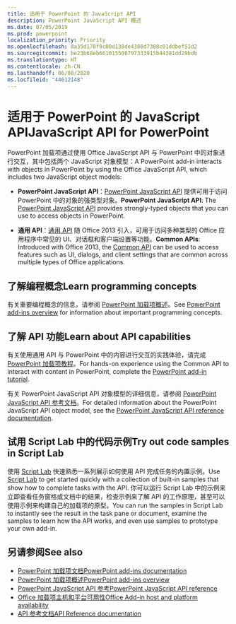 ```yaml
---
title: 适用于 PowerPoint 的 JavaScript API
description: PowerPoint JavaScript API 概述
ms.date: 07/05/2019
ms.prod: powerpoint
localization_priority: Priority
ms.openlocfilehash: 8a35d178f9c00d138de4386d7308c01ddbef51d2
ms.sourcegitcommit: be23b68eb661015508797333915b44381dd29bdb
ms.translationtype: HT
ms.contentlocale: zh-CN
ms.lasthandoff: 06/08/2020
ms.locfileid: "44612148"
---
```

# <a name="javascript-api-for-powerpoint"></a><span data-ttu-id="3d02c-103">适用于 PowerPoint 的 JavaScript API</span><span class="sxs-lookup"><span data-stu-id="3d02c-103">JavaScript API for PowerPoint</span></span>

<span data-ttu-id="3d02c-104">PowerPoint 加载项通过使用 Office JavaScript API 与 PowerPoint 中的对象进行交互，其中包括两个 JavaScript 对象模型：</span><span class="sxs-lookup"><span data-stu-id="3d02c-104">A PowerPoint add-in interacts with objects in PowerPoint by using the Office JavaScript API, which includes two JavaScript object models:</span></span>

* <span data-ttu-id="3d02c-105">**PowerPoint JavaScript API**：[PowerPoint JavaScript API](/javascript/api/powerpoint) 提供可用于访问 PowerPoint 中的对象的强类型对象。</span><span class="sxs-lookup"><span data-stu-id="3d02c-105">**PowerPoint JavaScript API**: The [PowerPoint JavaScript API](/javascript/api/powerpoint) provides strongly-typed objects that you can use to access objects in PowerPoint.</span></span>

* <span data-ttu-id="3d02c-106">**通用 API**：[通用 API](/javascript/api/office) 随 Office 2013 引入，可用于访问多种类型的 Office 应用程序中常见的 UI、对话框和客户端设置等功能。</span><span class="sxs-lookup"><span data-stu-id="3d02c-106">**Common APIs**: Introduced with Office 2013, the [Common API](/javascript/api/office) can be used to access features such as UI, dialogs, and client settings that are common across multiple types of Office applications.</span></span>

## <a name="learn-programming-concepts"></a><span data-ttu-id="3d02c-107">了解编程概念</span><span class="sxs-lookup"><span data-stu-id="3d02c-107">Learn programming concepts</span></span>

<span data-ttu-id="3d02c-108">有关重要编程概念的信息，请参阅 [PowerPoint 加载项概述](../../powerpoint/powerpoint-add-ins.md)。</span><span class="sxs-lookup"><span data-stu-id="3d02c-108">See [PowerPoint add-ins overview](../../powerpoint/powerpoint-add-ins.md) for information about important programming concepts.</span></span>

## <a name="learn-about-api-capabilities"></a><span data-ttu-id="3d02c-109">了解 API 功能</span><span class="sxs-lookup"><span data-stu-id="3d02c-109">Learn about API capabilities</span></span>

<span data-ttu-id="3d02c-110">有关使用通用 API 与 PowerPoint 中的内容进行交互的实践体验，请完成 [PowerPoint 加载项教程](../../tutorials/powerpoint-tutorial.md)。</span><span class="sxs-lookup"><span data-stu-id="3d02c-110">For hands-on experience using the Common API to interact with content in PowerPoint, complete the [PowerPoint add-in tutorial](../../tutorials/powerpoint-tutorial.md).</span></span>

<span data-ttu-id="3d02c-111">有关 PowerPoint JavaScript API 对象模型的详细信息，请参阅 [PowerPoint JavaScript API 参考文档](/javascript/api/powerpoint)。</span><span class="sxs-lookup"><span data-stu-id="3d02c-111">For detailed information about the PowerPoint JavaScript API object model, see the [PowerPoint JavaScript API reference documentation](/javascript/api/powerpoint).</span></span>

## <a name="try-out-code-samples-in-script-lab"></a><span data-ttu-id="3d02c-112">试用 Script Lab 中的代码示例</span><span class="sxs-lookup"><span data-stu-id="3d02c-112">Try out code samples in Script Lab</span></span>

<span data-ttu-id="3d02c-113">使用 [Script Lab](../../overview/explore-with-script-lab.md) 快速熟悉一系列展示如何使用 API 完成任务的内置示例。</span><span class="sxs-lookup"><span data-stu-id="3d02c-113">Use [Script Lab](../../overview/explore-with-script-lab.md) to get started quickly with a collection of built-in samples that show how to complete tasks with the API.</span></span> <span data-ttu-id="3d02c-114">你可以运行 Script Lab 中的示例来立即查看任务窗格或文档中的结果，检查示例来了解 API 的工作原理，甚至可以使用示例来构建自己的加载项的原型。</span><span class="sxs-lookup"><span data-stu-id="3d02c-114">You can run the samples in Script Lab to instantly see the result in the task pane or document, examine the samples to learn how the API works, and even use samples to prototype your own add-in.</span></span>

## <a name="see-also"></a><span data-ttu-id="3d02c-115">另请参阅</span><span class="sxs-lookup"><span data-stu-id="3d02c-115">See also</span></span>

- [<span data-ttu-id="3d02c-116">PowerPoint 加载项文档</span><span class="sxs-lookup"><span data-stu-id="3d02c-116">PowerPoint add-ins documentation</span></span>](../../powerpoint/index.md)
- [<span data-ttu-id="3d02c-117">PowerPoint 加载项概述</span><span class="sxs-lookup"><span data-stu-id="3d02c-117">PowerPoint add-ins overview</span></span>](../../powerpoint/powerpoint-add-ins.md)
- [<span data-ttu-id="3d02c-118">PowerPoint JavaScript API 参考</span><span class="sxs-lookup"><span data-stu-id="3d02c-118">PowerPoint JavaScript API reference</span></span>](/javascript/api/powerpoint)
- [<span data-ttu-id="3d02c-119">Office 加载项主机和平台可用性</span><span class="sxs-lookup"><span data-stu-id="3d02c-119">Office Add-in host and platform availability</span></span>](../../overview/office-add-in-availability.md)
- [<span data-ttu-id="3d02c-120">API 参考文档</span><span class="sxs-lookup"><span data-stu-id="3d02c-120">API Reference documentation</span></span>](../javascript-api-for-office.md)
